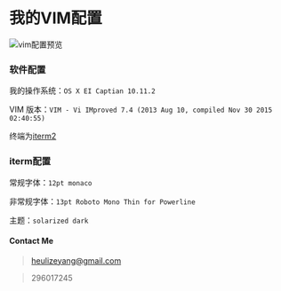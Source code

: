 # 我的VIM配置

![vim配置预览](http://7xpnrs.com1.z0.glb.clouddn.com/zey-github1.png)

### 软件配置
我的操作系统：```OS X EI Captian 10.11.2```

VIM 版本：```VIM - Vi IMproved 7.4 (2013 Aug 10, compiled Nov 30 2015 02:40:55)```

终端为[iterm2](http://www.iterm2.com)

### iterm配置

常规字体：```12pt monaco```

非常规字体：```13pt Roboto Mono Thin for Powerline```

主题：```solarized dark```


#### Contact Me
> heulizeyang@gmail.com

> 296017245
